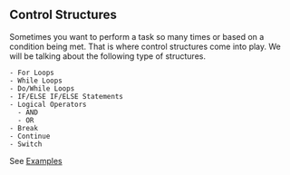 ## Control Structures
Sometimes you want to perform a task so many times or based on a condition being met. That is where control structures come into play. We will be talking about the following type of structures.

    - For Loops
    - While Loops
    - Do/While Loops
    - IF/ELSE IF/ELSE Statements
    - Logical Operators
      - AND
      - OR
    - Break
    - Continue
    - Switch

See [Examples](03-control-structures.js)